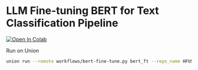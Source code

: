 # LLM Fine-tuning BERT for Text Classification Pipeline

<a target="_blank" href="https://colab.research.google.com/github/GoogleCloudPlatform/vertex-ai-samples/blob/main/notebooks/official/model_monitoring/model_monitoring.ipynb">
  <img src="https://colab.research.google.com/assets/colab-badge.svg" alt="Open In Colab"/>
</a>


Run on Union 
```bash
union run --remote workflows/bert-fine-tune.py bert_ft --repo_name HFUSERNAME/REPOID
```
